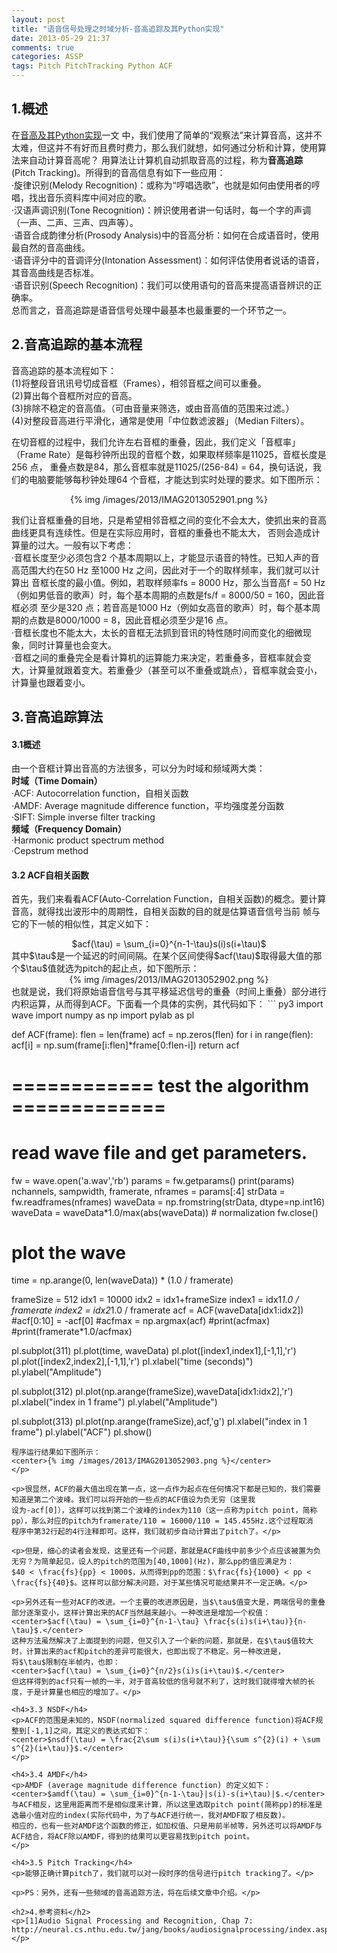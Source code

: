```yaml
---
layout: post
title: "语音信号处理之时域分析-音高追踪及其Python实现"
date: 2013-05-29 21:37
comments: true
categories: ASSP
tags: Pitch PitchTracking Python ACF
---
```

<h2>1.概述</h2>
<p>在<a href="http://ibillxia.github.io/blog/2013/05/16/audio-signal-processing-time-domain-pitch-python-realization/">音高及其Python实现</a>一文
中，我们使用了简单的“观察法”来计算音高，这并不太难，但这并不有好而且费时费力，那么我们就想，如何通过分析和计算，使用算法来自动计算音高呢？
用算法让计算机自动抓取音高的过程，称为<b>音高追踪</b>(Pitch Tracking)。所得到的音高信息有如下一些应用：</br>
·旋律识别(Melody Recognition)：或称为“哼唱选歌”，也就是如何由使用者的哼唱，找出音乐资料库中间对应的歌。</br>
·汉语声调识别(Tone Recognition)：辨识使用者讲一句话时，每一个字的声调（一声、二声、三声、四声等）。</br>
·语音合成韵律分析(Prosody Analysis)中的音高分析：如何在合成语音时，使用最自然的音高曲线。</br>
·语音评分中的音调评分(Intonation Assessment)：如何评估使用者说话的语音，其音高曲线是否标准。</br>
·语音识别(Speech Recognition)：我们可以使用语句的音高来提高语音辨识的正确率。</br>
总而言之，音高追踪是语音信号处理中最基本也最重要的一个环节之一。
</p>

<h2>2.音高追踪的基本流程</h2>
<p>音高追踪的基本流程如下：</br>
(1)将整段音讯讯号切成音框（Frames），相邻音框之间可以重叠。</br>
(2)算出每个音框所对应的音高。</br>
(3)排除不稳定的音高值。（可由音量来筛选，或由音高值的范围来过滤。）</br>
(4)对整段音高进行平滑化，通常是使用「中位数滤波器」（Median Filters）。</br>
</p>

<!--more-->

<p>在切音框的过程中，我们允许左右音框的重叠，因此，我们定义「音框率」（Frame Rate）是每秒钟所出现的音框个数，如果取样频率是11025，音框长度是256 点，
重叠点数是84，那么音框率就是11025/(256-84) = 64，换句话说，我们的电脑要能够每秒钟处理64 个音框，才能达到实时处理的要求。如下图所示：
<center>{% img /images/2013/IMAG2013052901.png %}</center>
</p>

<p>我们让音框重叠的目地，只是希望相邻音框之间的变化不会太大，使抓出来的音高曲线更具有连续性。但是在实际应用时，音框的重叠也不能太大，
否则会造成计算量的过大。一般有以下考虑：</br>
·音框长度至少必须包含2 个基本周期以上，才能显示语音的特性。已知人声的音高范围大约在50 Hz 至1000 Hz 之间，因此对于一个的取样频率，我们就可以计算出
音框长度的最小值。例如，若取样频率fs = 8000 Hz，那么当音高f = 50 Hz（例如男低音的歌声）时，每个基本周期的点数是fs/f = 8000/50 = 160，因此音框必须
至少是320 点；若音高是1000 Hz（例如女高音的歌声）时，每个基本周期的点数是8000/1000 = 8，因此音框必须至少是16 点。</br>
·音框长度也不能太大，太长的音框无法抓到音讯的特性随时间而变化的细微现象，同时计算量也会变大。</br>
·音框之间的重叠完全是看计算机的运算能力来决定，若重叠多，音框率就会变大，计算量就跟着变大。若重叠少（甚至可以不重叠或跳点），音框率就会变小，
计算量也跟着变小。</p>

<h2>3.音高追踪算法</h2>
<h4>3.1概述</h4>
<p>由一个音框计算出音高的方法很多，可以分为时域和频域两大类：</br>
<b>时域（Time Domain）</b></br>
·ACF: Autocorrelation function，自相关函数</br>
·AMDF: Average magnitude difference function，平均强度差分函数</br>
·SIFT: Simple inverse filter tracking</br>
<b>频域（Frequency Domain）</b></br>
·Harmonic product spectrum method</br>
·Cepstrum method</p>

<h4>3.2 ACF自相关函数</h4>
<p>首先，我们来看看ACF(Auto-Correlation Function，自相关函数)的概念。要计算音高，就得找出波形中的周期性，自相关函数的目的就是估算语音信号当前
帧与它的下一帧的相似性，其定义如下：
<center>$acf(\tau) = \sum_{i=0}^{n-1-\tau}s(i)s(i+\tau)$</center>
其中$\tau$是一个延迟的时间间隔。在某个区间使得$acf(\tau)$取得最大值的那个$\tau$值就选为pitch的起止点，如下图所示：
<center>{% img /images/2013/IMAG2013052902.png %}</center>
也就是说，我们将原始语音信号与其平移延迟信号的重叠（时间上重叠）部分进行内积运算，从而得到ACF。下面看一个具体的实例，其代码如下：
``` py3
import wave
import numpy as np
import pylab as pl

def ACF(frame):
    flen = len(frame)
    acf = np.zeros(flen)
    for i in range(flen):
        acf[i] = np.sum(frame[i:flen]*frame[0:flen-i])
    return acf

# ============ test the algorithm =============
# read wave file and get parameters.
fw = wave.open('a.wav','rb')
params = fw.getparams()
print(params)
nchannels, sampwidth, framerate, nframes = params[:4]
strData = fw.readframes(nframes)
waveData = np.fromstring(strData, dtype=np.int16)
waveData = waveData*1.0/max(abs(waveData))  # normalization
fw.close()

# plot the wave
time = np.arange(0, len(waveData)) * (1.0 / framerate)

frameSize = 512
idx1 = 10000
idx2 = idx1+frameSize
index1 = idx1*1.0 / framerate
index2 = idx2*1.0 / framerate
acf = ACF(waveData[idx1:idx2])
#acf[0:10] = -acf[0]
#acfmax = np.argmax(acf)
#print(acfmax)
#print(framerate*1.0/acfmax)

pl.subplot(311)
pl.plot(time, waveData)
pl.plot([index1,index1],[-1,1],'r')
pl.plot([index2,index2],[-1,1],'r')
pl.xlabel("time (seconds)")
pl.ylabel("Amplitude")

pl.subplot(312)
pl.plot(np.arange(frameSize),waveData[idx1:idx2],'r')
pl.xlabel("index in 1 frame")
pl.ylabel("Amplitude")

pl.subplot(313)
pl.plot(np.arange(frameSize),acf,'g')
pl.xlabel("index in 1 frame")
pl.ylabel("ACF")
pl.show()
```
程序运行结果如下图所示：
<center>{% img /images/2013/IMAG2013052903.png %}</center>
</p>

<p>很显然，ACF的最大值出现在第一点，这一点作为起点在任何情况下都是已知的，我们需要知道是第二个波峰。我们可以将开始的一些点的ACF值设为负无穷（这里我
设为-acf[0]），这样可以找到第二个波峰的index为110（这一点称为pitch point，简称pp），那么对应的pitch为framerate/110 = 16000/110 = 145.455Hz.这个过程取消
程序中第32行起的4行注释即可。这样，我们就初步自动计算出了pitch了。</p>

<p>但是，细心的读者会发现，这里还有一个问题，那就是ACF曲线中前多少个点应该被置为负无穷？为简单起见，设人的pitch的范围为[40,1000](Hz)，那么pp的值应满足为：
$40 < \frac{fs}{pp} < 1000$，从而得到pp的范围：$\frac{fs}{1000} < pp < \frac{fs}{40}$。这样可以部分解决问题，对于某些情况可能结果并不一定正确。</p>

<p>另外还有一些对ACF的改进。一个主要的改进原因是，当$\tau$值变大是，两端信号的重叠部分逐渐变小，这样计算出来的ACF当然越来越小。一种改进是增加一个权值：
<center>$acf(\tau) = \sum_{i=0}^{n-1-\tau} \frac{s(i)s(i+\tau)}{n-\tau}$.</center>
这种方法虽然解决了上面提到的问题，但又引入了一个新的问题，那就是，在$\tau$值较大时，计算出来的acf和pitch的差异可能很大，也即出现了不稳定。另一种改进是，
将$\tau$限制在半帧内，也即：
<center>$acf(\tau) = \sum_{i=0}^{n/2}s(i)s(i+\tau)$.</center>
但这样得到的acf只有一帧的一半，对于音高较低的信号就不利了，这时我们就得增大帧的长度，于是计算量也相应的增加了。</p>

<h4>3.3 NSDF</h4>
<p>ACF的范围是未知的，NSDF(normalized squared difference function)将ACF规整到[-1,1]之间，其定义的表达式如下：
<center>$nsdf(\tau) = \frac{2\sum s(i)s(i+\tau)}{\sum s^{2}(i) + \sum s^{2}(i+\tau)}$.</center>
</p>

<h4>3.4 AMDF</h4>
<p>AMDF (average magnitude difference function) 的定义如下：
<center>$amdf(\tau) = \sum_{i=0}^{n-1-\tau}|s(i)-s(i+\tau)|$.</center>
与ACF相反，这里用距离而不是相似度来计算，所以这里选取pitch point(简称pp)的标准是选最小值对应的index(实际代码中，为了与ACF进行统一，我对AMDF取了相反数)。
相应的，也有一些对AMDF这个函数的修正，如加权值、只是用前半帧等，另外还可以将AMDF与ACF结合，将ACF除以AMDF，得到的结果可以更容易找到pitch point。
</p>

<h4>3.5 Pitch Tracking</h4>
<p>能够正确计算pitch了，我们就可以对一段时序的信号进行pitch tracking了。</p>

<p>PS：另外，还有一些频域的音高追踪方法，将在后续文章中介绍。</p>

<h2>4.参考资料</h2>
<p>[1]Audio Signal Processing and Recognition, Chap 7: http://neural.cs.nthu.edu.tw/jang/books/audiosignalprocessing/index.asp
</p>


